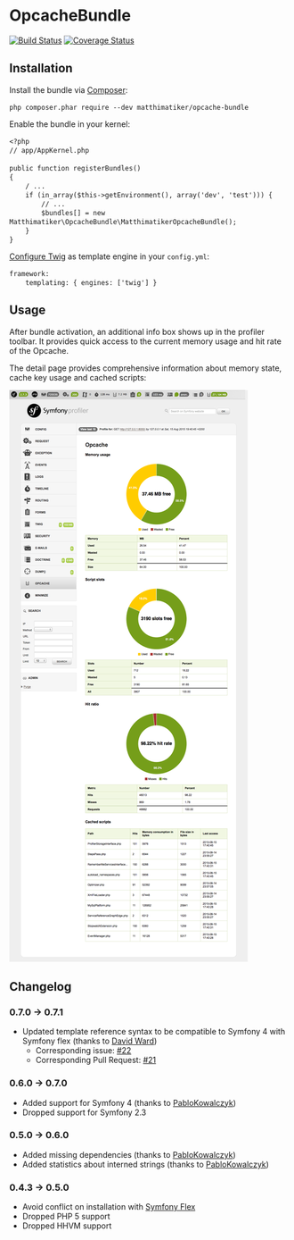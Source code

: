 # OpcacheBundle #

[![Build Status](https://travis-ci.org/Matthimatiker/OpcacheBundle.svg?branch=master)](https://travis-ci.org/Matthimatiker/OpcacheBundle)
[![Coverage Status](https://coveralls.io/repos/Matthimatiker/OpcacheBundle/badge.svg?branch=master&service=github)](https://coveralls.io/github/Matthimatiker/OpcacheBundle?branch=master)


## Installation ##

Install the bundle via [Composer](https://getcomposer.org):

    php composer.phar require --dev matthimatiker/opcache-bundle

Enable the bundle in your kernel:

    <?php
    // app/AppKernel.php

    public function registerBundles()
    {
        / ...
        if (in_array($this->getEnvironment(), array('dev', 'test'))) {
            // ...
            $bundles[] = new Matthimatiker\OpcacheBundle\MatthimatikerOpcacheBundle();
        }
    }
    
[Configure Twig](https://symfony.com/doc/3.2/templating/templating_service.html) as template engine in your ``config.yml``:

    framework:
        templating: { engines: ['twig'] }

## Usage ##

After bundle activation, an additional info box shows up in the profiler toolbar.
It provides quick access to the current memory usage and hit rate of the Opcache.

The detail page provides comprehensive information about memory state, cache key usage and cached scripts:

![Profiler page example](Resources/docs/profiler-opcache-example.png)


## Changelog ##

### 0.7.0 -> 0.7.1 ###

- Updated template reference syntax to be compatible to Symfony 4 with Symfony flex (thanks to [David Ward](https://github.com/roverwolf))
  - Corresponding issue: [#22](https://github.com/Matthimatiker/OpcacheBundle/issues/22)
  - Corresponding Pull Request: [#21](https://github.com/Matthimatiker/OpcacheBundle/pull/21) 

### 0.6.0 -> 0.7.0 ###

- Added support for Symfony 4 (thanks to [PabloKowalczyk](https://github.com/PabloKowalczyk))
- Dropped support for Symfony 2.3

### 0.5.0 -> 0.6.0 ###

- Added missing dependencies (thanks to [PabloKowalczyk](https://github.com/PabloKowalczyk))
- Added statistics about interned strings (thanks to [PabloKowalczyk](https://github.com/PabloKowalczyk))

### 0.4.3 -> 0.5.0 ###

- Avoid conflict on installation with [Symfony Flex](http://fabien.potencier.org/symfony4-demo.html)
- Dropped PHP 5 support
- Dropped HHVM support

